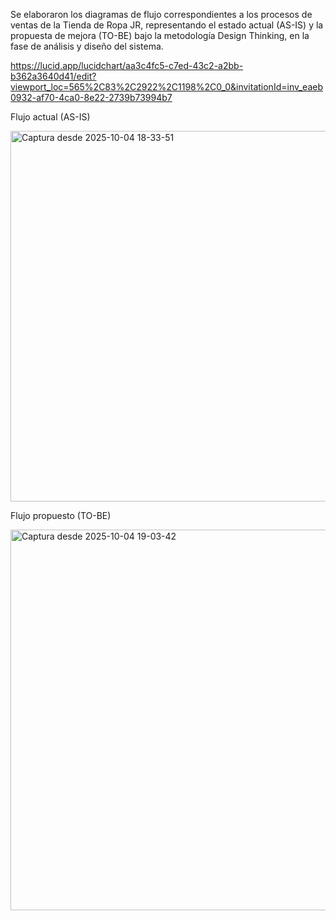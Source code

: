 Se elaboraron los diagramas de flujo correspondientes a los procesos de ventas de la Tienda de Ropa JR, representando el estado actual (AS-IS) y la propuesta de mejora (TO-BE) bajo la metodología Design Thinking, en la fase de análisis y diseño del sistema.

https://lucid.app/lucidchart/aa3c4fc5-c7ed-43c2-a2bb-b362a3640d41/edit?viewport_loc=565%2C83%2C2922%2C1198%2C0_0&invitationId=inv_eaeb0932-af70-4ca0-8e22-2739b73994b7

Flujo actual (AS-IS)

<img width="579" height="593" alt="Captura desde 2025-10-04 18-33-51" src="https://github.com/user-attachments/assets/9789b526-ed52-44ce-93be-dd09fcfb8c42" />

Flujo propuesto (TO-BE)

<img width="579" height="609" alt="Captura desde 2025-10-04 19-03-42" src="https://github.com/user-attachments/assets/970ef04b-c215-402e-9acf-80f9691ff865" />

